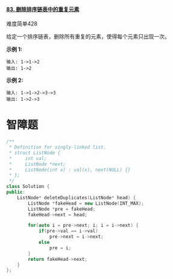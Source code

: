#### [83. 删除排序链表中的重复元素](https://leetcode-cn.com/problems/remove-duplicates-from-sorted-list/)

难度简单428

给定一个排序链表，删除所有重复的元素，使得每个元素只出现一次。

**示例 1:**

```
输入: 1->1->2
输出: 1->2
```

**示例 2:**

```
输入: 1->1->2->3->3
输出: 1->2->3
```

# 智障题

```c++
/**
 * Definition for singly-linked list.
 * struct ListNode {
 *     int val;
 *     ListNode *next;
 *     ListNode(int x) : val(x), next(NULL) {}
 * };
 */
class Solution {
public:
    ListNode* deleteDuplicates(ListNode* head) {
        ListNode *fakeHead = new ListNode(INT_MAX);
        ListNode *pre = fakeHead;
        fakeHead->next = head;

        for(auto i = pre->next; i; i = i->next) {
            if(pre->val == i->val) 
                pre->next = i->next;
            else 
                pre = i;
        } 
        return fakeHead->next;         
    }
};
```

